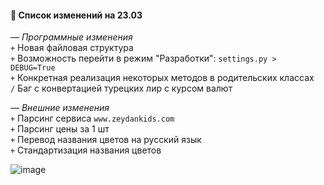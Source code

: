 #### 🔧 Список изменений на 23.03

*— Программные изменения*  
``+`` Новая файловая структура  
``+`` Возможность перейти в режим "Разработки": ``settings.py > DEBUG=True``  
``+`` Конкретная реализация некоторых методов в родительских классах  
``/`` Баг с конвертацией турецких лир с курсом валют  

*— Внешние изменения*  
``+`` Парсинг сервиса ``www.zeydankids.com``  
``+`` Парсинг цены за 1 шт  
``+`` Перевод названия цветов на русский язык  
``+`` Стандартизация названия цветов  


![image](https://github.com/giorka/shop/assets/144945713/bacfbd4a-036e-491f-8512-2eecb80d6d33)
